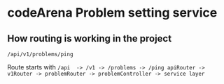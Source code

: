 # codeArena Problem setting service

## How routing is working in the project

`/api/v1/problems/ping`

Route starts with
`/api  -> /v1 -> /problems -> /ping apiRouter -> v1Router -> problemRouter -> problemController -> service layer`
